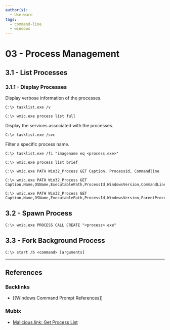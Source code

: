 ```yaml
---
author(s):
  - Userware
tags:
  - command-line
  - windows
---
```

# 03 - Process Management

## 3.1 - List Processes

### 3.1.1 - Display Processes

Display verbose information of the processes.

```
C:\> tasklist.exe /v

C:\> wmic.exe process list full
```

Display the services associated with the processes.

```
C:\> tasklist.exe /svc
```

Filter a specific process name.

```
C:\> tasklist.exe /fi "imagename eq <process.exe>"
```

```
C:\> wmic.exe process list brief

C:\> wmic.exe PATH Win32_Process GET Caption, Processid, Commandline

C:\> wmic.exe PATH Win32_Process GET Caption,Name,OSName,ExecutablePath,ProcessId,WindowsVersion,CommandLine

C:\> wmic.exe PATH Win32_Process GET Caption,Name,OSName,ExecutablePath,ProcessId,WindowsVersion,ParentProcessId,SessionId,CommandLine
```

## 3.2 - Spawn Process

```
C:\> wmic.exe PROCESS CALL CREATE "<process>.exe"
```

## 3.3 - Fork Background Process

```
C:\> start /b <command> [arguments]
```

---
## References

### Backlinks

- [[Windows Command Prompt References]]

### Mubix

- [Malicious.link: Get Process List](https://room362.com/posts/2020/get-process-list/)